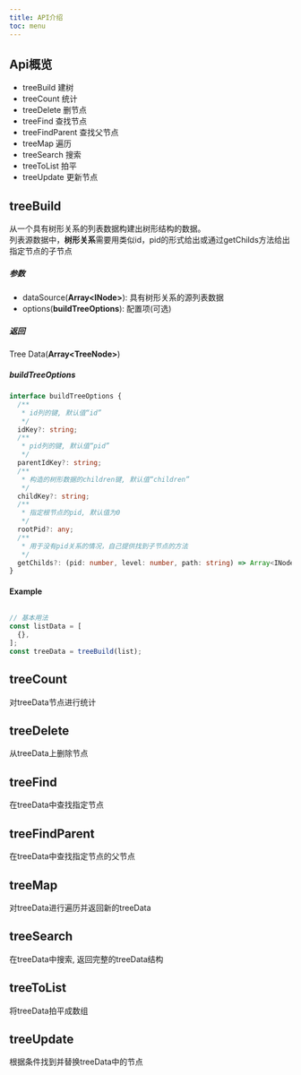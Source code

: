 ```yaml
---
title: API介绍
toc: menu
---
```


## Api概览

- treeBuild 建树
- treeCount 统计
- treeDelete 删节点
- treeFind 查找节点
- treeFindParent 查找父节点
- treeMap 遍历
- treeSearch 搜索
- treeToList 拍平
- treeUpdate 更新节点

## treeBuild
从一个具有树形关系的列表数据构建出树形结构的数据。<br />
列表源数据中，<b>树形关系</b>需要用类似id，pid的形式给出或通过getChilds方法给出指定节点的子节点

##### 参数
- dataSource(**Array\<INode\>**): 具有树形关系的源列表数据
- options(**buildTreeOptions**): 配置项(可选)

##### 返回
Tree Data(**Array\<TreeNode\>**)

##### buildTreeOptions
```typescript
interface buildTreeOptions {
  /**
   * id列的键, 默认值“id”
   */
  idKey?: string;
  /**
   * pid列的键, 默认值“pid”
   */
  parentIdKey?: string;
  /**
   * 构造的树形数据的children键, 默认值“children”
   */
  childKey?: string;
  /**
   * 指定根节点的pid, 默认值为0
   */
  rootPid?: any;
  /**
   * 用于没有pid关系的情况，自己提供找到子节点的方法
   */
  getChilds?: (pid: number, level: number, path: string) => Array<INode>;
}
```

#### Example
```javascript

// 基本用法
const listData = [
  {},
];
const treeData = treeBuild(list);
```

## treeCount
对treeData节点进行统计



## treeDelete
从treeData上删除节点

## treeFind
在treeData中查找指定节点

## treeFindParent
在treeData中查找指定节点的父节点

## treeMap
对treeData进行遍历并返回新的treeData

## treeSearch
在treeData中搜索, 返回完整的treeData结构

## treeToList
将treeData拍平成数组

## treeUpdate
根据条件找到并替换treeData中的节点